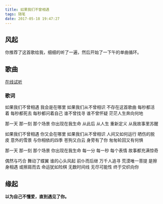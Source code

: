 ```yaml
---
title: 如果我们不曾相遇
tags: 随笔
date: 2017-05-18 19:47:27
---
```


## 风起

你推荐了这首歌给我，细细的听了一遍，然后开始了一下午的单曲循环。

<!-- more -->

## 歌曲

[在线试听](http://www.xiami.com/song/1792541433)

### 歌词

如果我们不曾相遇 我会是在哪里
如果我们从不曾相识 不存在这首歌曲
每秒都活着 每秒都死去 每秒都问着自己
谁不曾找寻 谁不曾怀疑 茫茫人生奔向何地

那一天 那一刻 那个场景 你出现在我生命
从此后 从人生 重新定义 从我故事里苏醒

如果我们不曾相遇 你又会在哪里
如果我们从不曾相识 人间又如何运行
晒伤的脱皮 意外的雪景 与你相依的四季
苍狗又白云 身旁有了你 匆匆轮回又有何惧

那一天 那一刻 那个场景 你出现在我生命
每一分 每一秒 每个表情 故事都充满惊奇

偶然与巧合 舞动了蝶翼 谁的心头风起
前仆而后继 万千人追寻 荒漠唯一菩提
是擦身相遇 或擦肩而去 命运犹如险棋
无数时间线 无尽可能性 终于交织向你

## 缘起

**以为自己不懂爱，直到遇见了你。**
